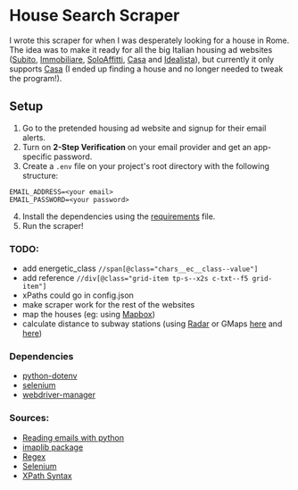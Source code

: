 # House Search Scraper
I wrote this scraper for when I was desperately looking for a house in Rome.
The idea was to make it ready for all the big Italian housing ad websites
([Subito](https://www.subito.it/), [Immobiliare](https://www.immobiliare.it/),
[SoloAffitti](https://www.soloaffitti.it/), [Casa](https://www.casa.it/)
and [Idealista](https://www.idealista.it/)), but currently it only supports
[Casa](https://www.casa.it/) (I ended up finding a house and no longer 
needed to tweak the program!).

## Setup
1. Go to the pretended housing ad website and signup for their email alerts.
2. Turn on **2-Step Verification** on your email provider and get an 
app-specific password.
3. Create a `.env` file on your project's root directory with the following
structure:
```
EMAIL_ADDRESS=<your email>
EMAIL_PASSWORD=<your password>
```
4. Install the dependencies using the [requirements](requirements.txt) file.
5. Run the scraper!



###  TODO:
 - add energetic_class `//span[@class="chars__ec__class--value"]`
 - add reference `//div[@class="grid-item tp-s--x2s c-txt--f5 grid-item"]`
 - xPaths could go in config.json
 - make scraper work for the rest of the websites
 - map the houses (eg: using [Mapbox](https://labs.mapbox.com/education/impact-tools/sheet-mapper/))
 - calculate distance to subway stations (using [Radar](https://radar.com/) or 
GMaps [here](https://www.google.com/earth/outreach/learn/visualize-your-data-on-a-custom-map-using-google-my-maps/)
and [here](https://stackoverflow.com/questions/50313126/google-maps-api-search-for-nearest-train-station))


### Dependencies
- [python-dotenv](https://pypi.org/project/python-dotenv/)
- [selenium](https://pypi.org/project/selenium/)
- [webdriver-manager](https://pypi.org/project/webdriver-manager/)


### Sources:
- [Reading emails with python](https://www.thepythoncode.com/article/reading-emails-in-python)
- [imaplib package](https://docs.python.org/3/library/imaplib.html)
- [Regex](https://www.geeksforgeeks.org/pattern-matching-python-regex)
- [Selenium](https://www.selenium.dev/documentation/webdriver/getting_started/first_script/)
- [XPath Syntax](https://www.w3schools.com/xml/xpath_syntax.asp)
